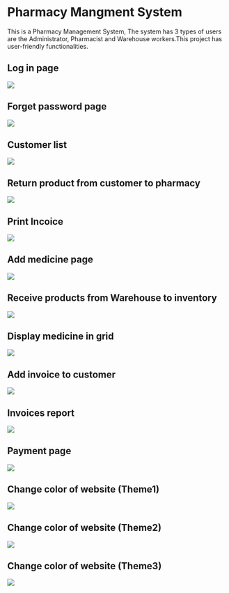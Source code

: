 # Pharmacy Mangment System
This is a Pharmacy Management System, The system has 3 types of users are the Administrator, Pharmacist and Warehouse workers.This project has user-friendly functionalities.

## Log in page
![](https://raw.githubusercontent.com/TasneemAnas48/PharmacyMangmentSystem/d7e19e8c475d4ce8cefba68c9aa0e518c93548ac/Screenshot/2.jpg)

## Forget password page
![](https://raw.githubusercontent.com/TasneemAnas48/PharmacyMangmentSystem/d7e19e8c475d4ce8cefba68c9aa0e518c93548ac/Screenshot/3.jpg)

## Customer list 
![](https://raw.githubusercontent.com/TasneemAnas48/PharmacyMangmentSystem/d7e19e8c475d4ce8cefba68c9aa0e518c93548ac/Screenshot/5.jpg)

## Return product from customer to pharmacy 
![](https://raw.githubusercontent.com/TasneemAnas48/PharmacyMangmentSystem/d7e19e8c475d4ce8cefba68c9aa0e518c93548ac/Screenshot/15.jpg)

## Print Incoice 
![](https://raw.githubusercontent.com/TasneemAnas48/PharmacyMangmentSystem/d7e19e8c475d4ce8cefba68c9aa0e518c93548ac/Screenshot/17.jpg)

## Add medicine page
![](https://raw.githubusercontent.com/TasneemAnas48/PharmacyMangmentSystem/d7e19e8c475d4ce8cefba68c9aa0e518c93548ac/Screenshot/25.jpg)

## Receive products from Warehouse to inventory 
![](https://raw.githubusercontent.com/TasneemAnas48/PharmacyMangmentSystem/d7e19e8c475d4ce8cefba68c9aa0e518c93548ac/Screenshot/46.jpg)

## Display medicine in grid
![](https://raw.githubusercontent.com/TasneemAnas48/PharmacyMangmentSystem/d7e19e8c475d4ce8cefba68c9aa0e518c93548ac/Screenshot/59.jpg)

## Add invoice to customer
![](https://raw.githubusercontent.com/TasneemAnas48/PharmacyMangmentSystem/d7e19e8c475d4ce8cefba68c9aa0e518c93548ac/Screenshot/61.jpg)

## Invoices report
![](https://raw.githubusercontent.com/TasneemAnas48/PharmacyMangmentSystem/d7e19e8c475d4ce8cefba68c9aa0e518c93548ac/Screenshot/74.jpg)

## Payment page
![](https://raw.githubusercontent.com/TasneemAnas48/PharmacyMangmentSystem/d7e19e8c475d4ce8cefba68c9aa0e518c93548ac/Screenshot/86.jpg)

## Change color of website (Theme1)
![](https://raw.githubusercontent.com/TasneemAnas48/PharmacyMangmentSystem/d7e19e8c475d4ce8cefba68c9aa0e518c93548ac/Screenshot/84.jpg)

## Change color of website (Theme2)
![](https://raw.githubusercontent.com/TasneemAnas48/PharmacyMangmentSystem/d7e19e8c475d4ce8cefba68c9aa0e518c93548ac/Screenshot/83.jpg)

## Change color of website (Theme3)
![](https://raw.githubusercontent.com/TasneemAnas48/PharmacyMangmentSystem/d7e19e8c475d4ce8cefba68c9aa0e518c93548ac/Screenshot/85.jpg)

